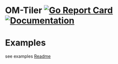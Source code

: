# OM-Tiler [![Go Report Card](https://goreportcard.com/badge/github.com/starkandwayne/om-tiler)](https://goreportcard.com/report/github.com/starkandwayne/om-tiler) [![Documentation](https://godoc.org/github.com/starkandwayne/om-tiler?status.svg)](https://godoc.org/github.com/starkandwayne/om-tiler)

# Examples
see examples [Readme](./examples/README.md)
